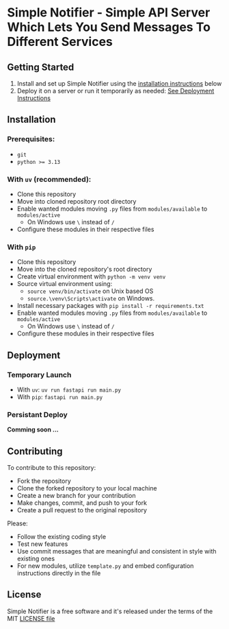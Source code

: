 # Simple Notifier - Simple API Server Which Lets You Send Messages To Different Services

## Getting Started

1. Install and set up Simple Notifier using the [installation instructions](#installation) below
2. Deploy it on a server or run it temporarily as needed: [See Deployment Instructions](#Deployment)

## Installation

### Prerequisites:

- `git`
- `python >= 3.13`

### With `uv` (recommended):

- Clone this repository
- Move into cloned repository root directory
- Enable wanted modules moving `.py` files from `modules/available` to `modules/active`
    - On Windows use `\` instead of `/`
- Configure these modules in their respective files

### With `pip`

- Clone this repository
- Move into the cloned repository's root directory
- Create virtual environment with `python -m venv venv`
- Source virtual environment using:
	- `source venv/bin/activate` on Unix based OS
	- `source.\venv\Scripts\activate` on Windows.
- Install necessary packages with `pip install -r requirements.txt`
- Enable wanted modules moving `.py` files from `modules/available` to `modules/active`
    - On Windows use `\` instead of `/`
- Configure these modules in their respective files

## Deployment

### Temporary Launch

- With `uv`: `uv run fastapi run main.py`
- With `pip`: `fastapi run main.py`

### Persistant Deploy

**Comming soon ...**

## Contributing

To contribute to this repository:

- Fork the repository
- Clone the forked repository to your local machine
- Create a new branch for your contribution
- Make changes, commit, and push to your fork
- Create a pull request to the original repository

Please:
- Follow the existing coding style
- Test new features
- Use commit messages that are meaningful and consistent in style with existing ones
- For new modules, utilize `template.py` and embed configuration instructions directly in the file

## License
Simple Notifier is a free software and it's released under the terms of the MIT [LICENSE file](LICENSE)
